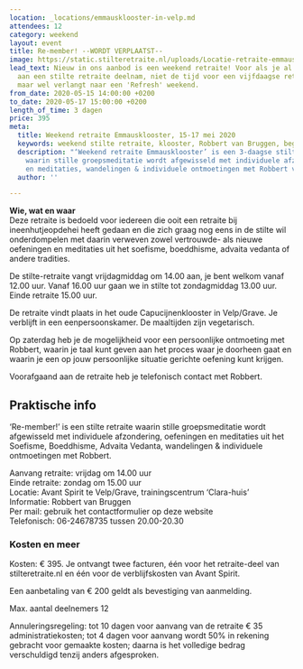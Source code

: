 ```yaml
---
location: _locations/emmausklooster-in-velp.md
attendees: 12
category: weekend
layout: event
title: Re-member! --WORDT VERPLAATST--
image: https://static.stilteretraite.nl/uploads/Locatie-retraite-emmausklooster-11.jpg
lead_text: Nieuw in ons aanbod is een weekend retraite! Voor als je al eens eerder
  aan een stilte retraite deelnam, niet de tijd voor een vijfdaagse retraite hebt,
  maar wel verlangt naar een 'Refresh' weekend.
from_date: 2020-05-15 14:00:00 +0200
to_date: 2020-05-17 15:00:00 +0200
length_of_time: 3 dagen
price: 395
meta:
  title: Weekend retraite Emmausklooster, 15-17 mei 2020
  keywords: weekend stilte retraite, klooster, Robbert van Bruggen, beginner
  description: "‘Weekend retraite Emmausklooster’ is een 3-daagse stilte retraite
    waarin stille groepsmeditatie wordt afgewisseld met individuele afzondering, oefeningen
    en meditaties, wandelingen & individuele ontmoetingen met Robbert van Bruggen."
  author: ''

---
```

**Wie, wat en waar**  
Deze retraite is bedoeld voor iedereen die ooit een retraite bij ineenhutjeopdehei heeft gedaan en die zich graag nog eens in de stilte wil onderdompelen met daarin verweven zowel vertrouwde- als nieuwe oefeningen en meditaties uit het soefisme, boeddhisme, advaita vedanta of andere tradities.

De stilte-retraite vangt vrijdagmiddag om 14.00 aan, je bent welkom vanaf 12.00 uur. Vanaf 16.00 uur gaan we in stilte tot zondagmiddag 13.00 uur. Einde retraite 15.00 uur.

De retraite vindt plaats in het oude Capucijnenklooster in Velp/Grave. Je verblijft in een eenpersoonskamer. De maaltijden zijn vegetarisch.

Op zaterdag heb je de mogelijkheid voor een persoonlijke ontmoeting met Robbert, waarin je taal kunt geven aan het proces waar je doorheen gaat en waarin je een op jouw persoonlijke situatie gerichte oefening kunt krijgen.

Voorafgaand aan de retraite heb je telefonisch contact met Robbert.

## Praktische info

‘Re-member!’ is een stilte retraite waarin stille groepsmeditatie wordt afgewisseld met individuele afzondering, oefeningen en meditaties uit het Soefisme, Boeddhisme, Advaita Vedanta, wandelingen & individuele ontmoetingen met Robbert.

Aanvang retraite: vrijdag om 14.00 uur  
Einde retraite: zondag om 15.00 uur  
Locatie: Avant Spirit te Velp/Grave, trainingscentrum ‘Clara-huis’  
Informatie: Robbert van Bruggen  
Per mail: gebruik het contactformulier op deze website  
Telefonisch: 06-24678735 tussen 20.00-20.30

### Kosten en meer

Kosten: € 395. Je ontvangt twee facturen, één voor het retraite-deel van stilteretraite.nl en één voor de verblijfskosten van Avant Spirit.

Een aanbetaling van € 200 geldt als bevestiging van aanmelding.

Max. aantal deelnemers 12

Annuleringsregeling: tot 10 dagen voor aanvang van de retraite € 35 administratiekosten; tot 4 dagen voor aanvang wordt 50% in rekening gebracht voor gemaakte kosten; daarna is het volledige bedrag verschuldigd tenzij anders afgesproken.